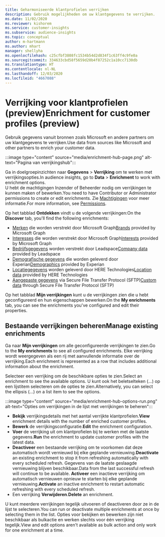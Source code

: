 ```yaml
---
title: Geharmoniseerde klantprofielen verrijken
description: Gebruik mogelijkheden om uw klantgegevens te verrijken.
ms.date: 11/02/2020
ms.reviewer: kishorem
ms.service: customer-insights
ms.subservice: audience-insights
ms.topic: conceptual
author: m-hartmann
ms.author: mhart
manager: shellyha
ms.openlocfilehash: c25cfbf3808fc1534b54d2d834f1c63ff4c9fe0a
ms.sourcegitcommit: 334633cbd58f5659d20b4f87252c1a10cc7130db
ms.translationtype: HT
ms.contentlocale: nl-NL
ms.lasthandoff: 12/03/2020
ms.locfileid: "4667088"
---
```

# <a name="enrichment-for-customer-profiles-preview"></a><span data-ttu-id="58aa4-103">Verrijking voor klantprofielen (preview)</span><span class="sxs-lookup"><span data-stu-id="58aa4-103">Enrichment for customer profiles (preview)</span></span>

<span data-ttu-id="58aa4-104">Gebruik gegevens vanuit bronnen zoals Microsoft en andere partners om uw klantgegevens te verrijken.</span><span class="sxs-lookup"><span data-stu-id="58aa4-104">Use data from sources like Microsoft and other partners to enrich your customer data.</span></span>

:::image type="content" source="media/enrichment-hub-page.png" alt-text="Pagina van verrijkingshub":::

<span data-ttu-id="58aa4-106">Ga in doelgroepinzichten naar **Gegevens** > **Verrijking** om te werken met verrijkingsopties.</span><span class="sxs-lookup"><span data-stu-id="58aa4-106">In audience insights, go to **Data** > **Enrichment** to work with enrichment options.</span></span>    
<span data-ttu-id="58aa4-107">U hebt de machtigingen Inzender of Beheerder nodig om verrijkingen te kunnen maken of bewerken.</span><span class="sxs-lookup"><span data-stu-id="58aa4-107">You need to have Contributor or Administrator permissions to create or edit enrichments.</span></span> <span data-ttu-id="58aa4-108">Zie [Machtigingen](permissions.md) voor meer informatie.</span><span class="sxs-lookup"><span data-stu-id="58aa4-108">For more information, see [Permissions](permissions.md).</span></span>

<span data-ttu-id="58aa4-109">Op het tabblad **Ontdekken** vindt u de volgende verrijkingen:</span><span class="sxs-lookup"><span data-stu-id="58aa4-109">On the **Discover** tab, you'll find the following enrichments:</span></span>

- <span data-ttu-id="58aa4-110">[Merken](enrichment-microsoft-graph.md) die worden verstrekt door Microsoft Graph</span><span class="sxs-lookup"><span data-stu-id="58aa4-110">[Brands](enrichment-microsoft-graph.md) provided by Microsoft Graph</span></span>
- <span data-ttu-id="58aa4-111">[Interesses](enrichment-microsoft-graph.md) die worden verstrekt door Microsoft Graph</span><span class="sxs-lookup"><span data-stu-id="58aa4-111">[Interests](enrichment-microsoft-graph.md) provided by Microsoft Graph</span></span>
- <span data-ttu-id="58aa4-112">[Bedrijfsgegevens](enrichment-leadspace.md) worden verstrekt door Leadspace</span><span class="sxs-lookup"><span data-stu-id="58aa4-112">[Company data](enrichment-leadspace.md) provided by Leadspace</span></span>
- <span data-ttu-id="58aa4-113">[Demografische gegevens](enrichment-experian.md) die worden geleverd door Experian</span><span class="sxs-lookup"><span data-stu-id="58aa4-113">[Demographics](enrichment-experian.md) provided by Experian</span></span>
- <span data-ttu-id="58aa4-114">[Locatiegegevens](enrichment-here.md) worden geleverd door HERE Technologies</span><span class="sxs-lookup"><span data-stu-id="58aa4-114">[Location data](enrichment-here.md) provided by HERE Technologies</span></span>
- <span data-ttu-id="58aa4-115">[Aangepaste gegevens](enrichment-SFTP-custom-import.md) via Secure File Transfer Protocol (SFTP)</span><span class="sxs-lookup"><span data-stu-id="58aa4-115">[Custom data](enrichment-SFTP-custom-import.md) through Secure File Transfer Protocol (SFTP)</span></span>

<span data-ttu-id="58aa4-116">Op het tabblad **Mijn verrijkingen** kunt u de verrijkingen zien die u hebt geconfigureerd en hun eigenschappen bewerken.</span><span class="sxs-lookup"><span data-stu-id="58aa4-116">On the **My enrichments** tab, you can see the enrichments you've configured and edit their properties.</span></span>

## <a name="manage-existing-enrichments"></a><span data-ttu-id="58aa4-117">Bestaande verrijkingen beheren</span><span class="sxs-lookup"><span data-stu-id="58aa4-117">Manage existing enrichments</span></span>

<span data-ttu-id="58aa4-118">Ga naar **Mijn verrijkingen** om alle geconfigureerde verrijkingen te zien.</span><span class="sxs-lookup"><span data-stu-id="58aa4-118">Go to the **My enrichments** to see all configured enrichments.</span></span> <span data-ttu-id="58aa4-119">Elke verrijking wordt weergegeven als een rij met aanvullende informatie over de verrijking.</span><span class="sxs-lookup"><span data-stu-id="58aa4-119">Each enrichment is represented as a row that includes additional information about the enrichment.</span></span>

<span data-ttu-id="58aa4-120">Selecteer een verrijking om de beschikbare opties te zien.</span><span class="sxs-lookup"><span data-stu-id="58aa4-120">Select an enrichment to see the available options.</span></span> <span data-ttu-id="58aa4-121">U kunt ook het beletselteken (...) op een lijstitem selecteren om de opties te zien.</span><span class="sxs-lookup"><span data-stu-id="58aa4-121">Alternatively, you can select the ellipsis (...) on a list item to see the options.</span></span>

:::image type="content" source="media/enrichment-hub-options-run.png" alt-text="Opties om verrijkingen in de lijst met verrijkingen te beheren":::

- <span data-ttu-id="58aa4-123">**Bekijk** verrijkingsdetails met het aantal verrijkte klantprofielen.</span><span class="sxs-lookup"><span data-stu-id="58aa4-123">**View** enrichment details with the number of enriched customer profiles.</span></span>
- <span data-ttu-id="58aa4-124">**Bewerk** de verrijkingsconfiguratie.</span><span class="sxs-lookup"><span data-stu-id="58aa4-124">**Edit** the enrichment configuration.</span></span>
- <span data-ttu-id="58aa4-125">**Voer** de verrijking uit om klantprofielen bij te werken met de laatste gegevens.</span><span class="sxs-lookup"><span data-stu-id="58aa4-125">**Run** the enrichment to update customer profiles with the latest data.</span></span>
- <span data-ttu-id="58aa4-126">**Deactiveer** een bestaande verrijking om te voorkomen dat deze automatisch wordt vernieuwd bij elke geplande vernieuwing.</span><span class="sxs-lookup"><span data-stu-id="58aa4-126">**Deactivate** an existing enrichment to stop it from refreshing automatically with every scheduled refresh.</span></span> <span data-ttu-id="58aa4-127">Gegevens van de laatste geslaagde vernieuwing blijven beschikbaar.</span><span class="sxs-lookup"><span data-stu-id="58aa4-127">Data from the last successful refresh will continue to be available.</span></span> <span data-ttu-id="58aa4-128">**Activeer** een inactieve verrijking om automatisch vernieuwen opnieuw te starten bij elke geplande vernieuwing.</span><span class="sxs-lookup"><span data-stu-id="58aa4-128">**Activate** an inactive enrichment to restart automatic refreshing with every scheduled refresh.</span></span>
- <span data-ttu-id="58aa4-129">Een verrijking **Verwijderen**.</span><span class="sxs-lookup"><span data-stu-id="58aa4-129">**Delete** an enrichment.</span></span>

<span data-ttu-id="58aa4-130">U kunt meerdere verrijkingen tegelijk uitvoeren of deactiveren door ze in de lijst te selecteren.</span><span class="sxs-lookup"><span data-stu-id="58aa4-130">You can run or deactivate multiple enrichments at once by selecting them in the list.</span></span> <span data-ttu-id="58aa4-131">Opties voor bekijken en bewerken zijn niet beschikbaar als bulkactie en werken slechts voor één verrijking tegelijk.</span><span class="sxs-lookup"><span data-stu-id="58aa4-131">View and edit options aren't available as bulk action and only work for one enrichment at a time.</span></span>
